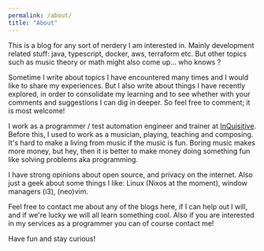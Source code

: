 ```yaml
---
permalink: /about/
title: "About"
---
```


This is a blog for any sort of nerdery I am interested in. Mainly development related stuff: java, typescript, docker, aws, terraform etc. But other topics such as music theory or math might also come up... who knows ?

Sometime I write about topics I have encountered many times and I would like to share my experiences. But I also write about things I have recently explored, in order to consolidate my learning and to see whether with your comments and suggestions I can dig in deeper. So feel free to comment; it is most welcome!

I work as a programmer / test automation engineer and trainer at [InQuisitive](https://www.inquisitive.nl/). Before this, I used to work as a musician, playing, teaching and composing. It's hard to make a living from music if the music is fun. Boring music makes more money, but hey, then it is better to make money doing something fun like solving problems aka programming.

I have strong opinions about open source, and privacy on the internet. Also just a geek about some things I like: Linux (Nixos at the moment), window managers (i3), (neo)vim.

Feel free to contact me about any of the blogs here, if I can help out I will, and if we're lucky we will all learn something cool. Also if you are interested in my services as a programmer you can of course contact me!

Have fun and stay curious!
